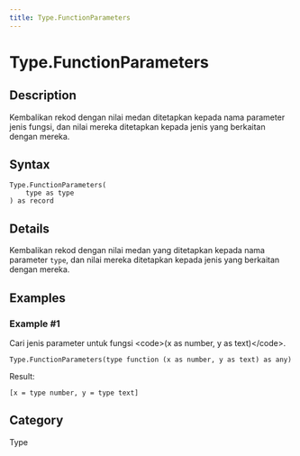 ```yaml
---
title: Type.FunctionParameters
---
```


# Type.FunctionParameters


## Description

Kembalikan rekod dengan nilai medan ditetapkan kepada nama parameter jenis fungsi, dan nilai mereka ditetapkan kepada jenis yang berkaitan dengan mereka.


## Syntax

```powerquery
Type.FunctionParameters(
    type as type
) as record
```


## Details

Kembalikan rekod dengan nilai medan yang ditetapkan kepada nama parameter <code>type</code>, dan nilai mereka ditetapkan kepada jenis yang berkaitan dengan mereka.


## Examples

### Example #1 
Cari jenis parameter untuk fungsi &lt;code&gt;(x as number, y as text)&lt;/code&gt;.
```powerquery
Type.FunctionParameters(type function (x as number, y as text) as any)
```

Result: 
```powerquery
[x = type number, y = type text]
```




## Category
Type
